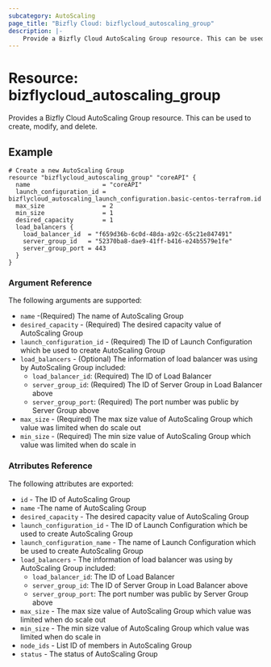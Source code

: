 ```yaml
---
subcategory: AutoScaling
page_title: "Bizfly Cloud: bizflycloud_autoscaling_group"
description: |-
    Provide a Bizfly Cloud AutoScaling Group resource. This can be used to create, modify, and delete.
---
```


# Resource: bizflycloud_autoscaling_group

Provides a Bizfly Cloud AutoScaling Group resource. This can be used to create, modify, and delete.

## Example

```hcl
# Create a new AutoScaling Group
resource "bizflycloud_autoscaling_group" "coreAPI" {
  name                    = "coreAPI"
  launch_configuration_id = bizflycloud_autoscaling_launch_configuration.basic-centos-terrafrom.id
  max_size                = 2
  min_size                = 1
  desired_capacity        = 1
  load_balancers {
    load_balancer_id  = "f659d36b-6c0d-48da-a92c-65c21e847491"
    server_group_id   = "52370ba8-dae9-41ff-b416-e24b5579e1fe"
    server_group_port = 443
  }
}
```

### Argument Reference

The following arguments are supported:

-   `name` -(Required) The name of AutoScaling Group
-   `desired_capacity` - (Required) The desired capacity value of AutoScaling Group
-   `launch_configuration_id` - (Required) The ID of Launch Configuration which be used to create AutoScaling Group
-   `load_balancers` - (Optional) The information of load balancer was using by AutoScaling Group included:
    -   `load_balancer_id`: (Required) The ID of Load Balancer
    -   `server_group_id`: (Required) The ID of Server Group in Load Balancer above
    -   `server_group_port`: (Required) The port number was public by Server Group above
-   `max_size` - (Required) The max size value of AutoScaling Group which value was limited when do scale out
-   `min_size` - (Required) The min size value of AutoScaling Group which value was limited when do scale in

### Atrributes Reference

The following attributes are exported:

-   `id` - The ID of AutoScaling Group
-   `name` -The name of AutoScaling Group
-   `desired_capacity` - The desired capacity value of AutoScaling Group
-   `launch_configuration_id` - The ID of Launch Configuration which be used to create AutoScaling Group
-   `launch_configuration_name` - The name of Launch Configuration which be used to create AutoScaling Group
-   `load_balancers` - The information of load balancer was using by AutoScaling Group included:
    -   `load_balancer_id`: The ID of Load Balancer
    -   `server_group_id`: The ID of Server Group in Load Balancer above
    -   `server_group_port`: The port number was public by Server Group above
-   `max_size` - The max size value of AutoScaling Group which value was limited when do scale out
-   `min_size` - The min size value of AutoScaling Group which value was limited when do scale in
-   `node_ids` - List ID of members in AutoScaling Group
-   `status` - The status of AutoScaling Group
